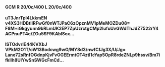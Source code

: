 #### GCM R 20/0c/400 L 20/0c/400
**uT3JnrTpl4LkkmEN**<br/>**v4XS3HDBtlIRFwGf0nWTJPaC6zOpznMV1pMeMOZDu08=**<br/>**F8M+iGkgyunn9bRLmUK2EP7ZpUzrctgCMp2IufuUvGWdThJdZ7522rY4ACPnuPT4c/ZGu5SF9KAbISox...**<br/><br/>
**lSTOdvrlE44KVXbJ**<br/>**VPkM2O1T/cW13Bodcwg9wO/MY8d3/nwfCfJg3X/U/Jg=**<br/>**Lane72sRnfOGdnpKjvFvOGEErmtOT4ztl1cYap5OpR8rdeZNLp9hssv/Bm7ifkIIh8UlYwSnSWGcFmCd...**